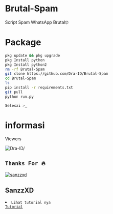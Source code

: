 # Brutal-Spam
Script Spam WhatsApp Brutal🤓
# Package
```Bash
pkg update && pkg upgrade 
pkg Install python
pkg Install python2 
rm -rf Brutal-Spam
git clone https://github.com/Dra-ID/Brutal-Spam
cd Brutal-Spam
ls
pip install -r requirements.txt
git pull
python run.py

Selesai >_
```
# informasi
Viewers 
<p align=left> <img src=https://komarev.com/ghpvc/?username=SpamWagas alt=Dra-ID/> </p>

## ```Thanks For 🔥```
[![sanzzxd](https://github.com/sanzzxd.png?size=50)](https://github.com/sanzzxd)
## SanzzXD

<li><code>Lihat tutorial nya
<a href="https://youtu.be/SvaUltULcOY">Tutorial</a></code></li> 

